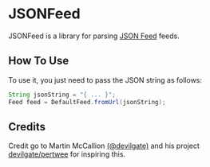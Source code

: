 # JSONFeed

JSONFeed is a library for parsing [JSON Feed](https://jsonfeed.org/) feeds.


## How To Use

To use it, you just need to pass the JSON string as follows:

```java
String jsonString = "{ ... }";
Feed feed = DefaultFeed.fromUrl(jsonString);
```

## Credits

Credit go to Martin McCallion [(@devilgate)](https://github.com/devilgate) and his project [devilgate/pertwee](https://github.com/devilgate/pertwee) for inspiring this.
